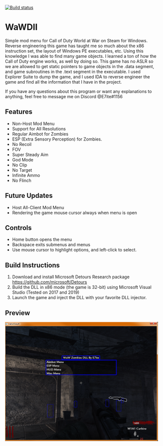 [![Build status](https://ci.appveyor.com/api/projects/status/mekgh42kq15fjkv6?svg=true)](https://ci.appveyor.com/project/e7ite/wawdll)

# WaWDll
Simple mod menu for Call of Duty World at War on Steam for Windows. Reverse engineering this game has taught me so much about the x86 instruction set, the layout of Windows PE executables, etc. Using this knowledge I was able to find many game objects. I learned a ton of how the Call of Duty engine works, as well by doing so. This game has no ASLR so we are allowed to get static pointers to game objects in the .data segment, and game subroutines in the .text segment in the executable. I used Explorer Suite to dump the game, and I used IDA to reverse engineer the game and find all the information that I have in the project.

If you have any questions about this program or want any explanations to anything, feel free to message me on Discord @E7ite#1156

## Features
- Non-Host Mod Menu
- Support for All Resolutions
- Regular Aimbot for Zombies
- ESP (Extra Sensory Perception) for Zombies.
- No Recoil
- FOV
- Super Steady Aim
- God Mode
- No Clip
- No Target
- Infinite Ammo
- No Flinch

## Future Updates
- Host All-Client Mod Menu
- Rendering the game mouse cursor always when menu is open

## Controls
- Home button opens the menu
- Backspace exits submenus and menus
- Use mouse cursor to highlight options, and left-click to select.

## Build Instructions
1. Download and install Microsoft Detours Research package https://github.com/microsoft/Detours
2. Build the DLL in x86 mode (the game is 32-bit) using Microsoft Visual Studio (Tested on 2017 and 2019)
3. Launch the game and inject the DLL with your favorite DLL injector.

## Preview
![](/screenshot.png)
